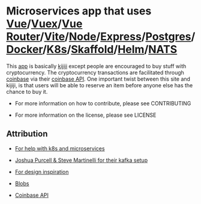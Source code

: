 # Microservices app that uses [Vue](https://vuejs.org/)/[Vuex](https://vuex.vuejs.org/)/[Vue Router](https://router.vuejs.org/)/[Vite](https://vitejs.dev/)/[Node](https://nodejs.org/en/)/[Express](https://expressjs.com/)/[Postgres](https://www.postgresql.org/)/[Docker](https://www.docker.com/products/docker-desktop)/[K8s](https://kubernetes.io/)/[Skaffold](https://skaffold.dev/)/[Helm](https://helm.sh/)/[NATS](https://nats.io/)

This [app](https://github.com/Chris56974/wei-buddies) is basically [kijiji](https://www.kijiji.ca/) except people are encouraged to buy stuff with cryptocurrency. The cryptocurrency transactions are facilitated through [coinbase](https://www.coinbase.com/) via their [coinbase API](https://developers.coinbase.com/). One important twist between this site and kijiji, is that users will be able to reserve an item before anyone else has the chance to buy it. 

- For more information on how to contribute, please see CONTRIBUTING

- For more information on the license, please see LICENSE

## Attribution

- [For help with k8s and microservices](https://github.com/webmakaka/Microservices-with-Node-JS-and-React)

- [Joshua Purcell & Steve Martinelli for their kafka setup](https://github.com/IBM/kraft-mode-kafka-on-kubernetes)

- [For design inspiration](https://app.haikei.app/)

- [Blobs](https://blobs.app/)

- [Coinbase API](https://developers.coinbase.com/)
